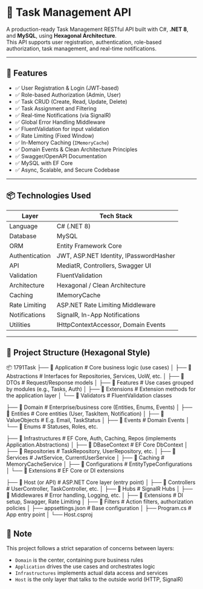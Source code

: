 # 📝 Task Management API

A production-ready Task Management RESTful API built with C#, **.NET 8**, and **MySQL**, using **Hexagonal Architecture**.  
This API supports user registration, authentication, role-based authorization, task management, and real-time notifications.

---

## 🚀 Features

- ✅ User Registration & Login (JWT-based)
- ✅ Role-based Authorization (Admin, User)
- ✅ Task CRUD (Create, Read, Update, Delete)
- ✅ Task Assignment and Filtering
- ✅ Real-time Notifications (via SignalR)
- ✅ Global Error Handling Middleware
- ✅ FluentValidation for input validation
- ✅ Rate Limiting (Fixed Window)
- ✅ In-Memory Caching (`IMemoryCache`)
- ✅ Domain Events & Clean Architecture Principles
- ✅ Swagger/OpenAPI Documentation
- ✅ MySQL with EF Core
- ✅ Async, Scalable, and Secure Codebase

---

## 📦 Technologies Used

| Layer         | Tech Stack                              |
|---------------|------------------------------------------|
| Language      | C# (.NET 8)                              |
| Database      | MySQL                                    |
| ORM           | Entity Framework Core                    |
| Authentication| JWT, ASP.NET Identity, IPasswordHasher   |
| API           | MediatR, Controllers, Swagger UI         |
| Validation    | FluentValidation                         |
| Architecture  | Hexagonal / Clean Architecture           |
| Caching       | IMemoryCache                             |
| Rate Limiting | ASP.NET Rate Limiting Middleware         |
| Notifications | SignalR, In-App Notifications            |
| Utilities     | IHttpContextAccessor, Domain Events      |

---

## 📁 Project Structure (Hexagonal Style)

📦 1791Task
├── 📁 Application # Core business logic (use cases)
│ ├── 📁 Abstractions # Interfaces for Repositories, Services, UoW, etc.
│ ├── 📁 DTOs # Request/Response models
│ ├── 📁 Features # Use cases grouped by modules (e.g., Tasks, Auth)
│ ├── 📁 Extensions # Extension methods for the application layer
│ └── 📁 Validators # FluentValidation classes

├── 📁 Domain # Enterprise/business core (Entities, Enums, Events)
│ ├── 📁 Entities # Core entities (User, TaskItem, Notification)
│ ├── 📁 ValueObjects # E.g. Email, TaskStatus
│ ├── 📁 Events # Domain Events
│ └── 📁 Enums # Statuses, Roles, etc.

├── 📁 Infrastructures # EF Core, Auth, Caching, Repos (implements Application.Abstractions)
│ ├── 📁 DBaseContext # EF Core DbContext
│ ├── 📁 Repositories # TaskRepository, UserRepository, etc.
│ ├── 📁 Services # JwtService, CurrentUserService
│ ├── 📁 Caching # MemoryCacheService
│ ├── 📁 Configurations # EntityTypeConfigurations
│ └── 📁 Extensions # EF Core or DI extensions

├── 📁 Host (or API) # ASP.NET Core layer (entry point)
│ ├── 📁 Controllers # UserController, TaskController, etc.
│ ├── 📁 Hubs # SignalR Hubs
│ ├── 📁 Middlewares # Error handling, Logging, etc.
│ ├── 📁 Extensions # DI setup, Swagger, Rate Limiting
│ ├── 📁 Filters # Action filters, authorization policies
│ ├── appsettings.json # Base configuration
│ ├── Program.cs # App entry point
│ └── Host.csproj

## 📌 Note

This project follows a strict separation of concerns between layers:
- `Domain` is the center, containing pure business rules
- `Application` drives the use cases and orchestrates logic
- `Infrastructures` implements actual data access and services
- `Host` is the only layer that talks to the outside world (HTTP, SignalR)
